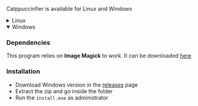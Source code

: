 Catppuccinfier is available for Linux and Windows

<details>
  <summary>Linux</summary>
  
  ## Arch Linux
  Arch users have the option to install the programs through the AUR.
  
  For the cli tool:
  
    paru catppuccinifier-cli-git
  
  For the gui tool:
  
    paru catppuccinifier-gui-git
  
  For both tools:
  
    paru catppuccinifier-cli-git
    paru catppuccinifier-gui-git
    
  ## General Install
  ### Dependencies
  
  ##### Arch Linux
  ```bash
  sudo pacman -S imagemagick libadwaita
  ```
  ##### Debian / Ubuntu
  ```bash
  sudo apt install imagemagick libadwaita-1-0
  ```
  ##### Fedora
  ```bash
  sudo dnf install ImageMagick libadwaita
  ```
  
  ### Installation
  - Download Linux version in the [releases](https://github.com/lighttigerXIV/catppuccinifier/releases) page
  - Extract the zip and go inside the folder
  - Run the following:
  
        chmod +x install
        chmod +x uninstall
        chmod +x installation-files/catppuccinifier
        chmod +x installation-files/catppuccinifier-gui
        ./install
  
</details/>

<details open>
  <summary>Windows</summary>
  
  ### Dependencies
  
  This program relies on **Image Magick** to work. It can be downloaded [here](https://imagemagick.org/script/download.php#windows)
  
  ### Installation
  - Download Windows version in the [releases](https://github.com/lighttigerXIV/catppuccinifier/releases) page
  - Extract the zip and go inside the folder
  - Run the `install.exe` as administrator 
  
</details/>
